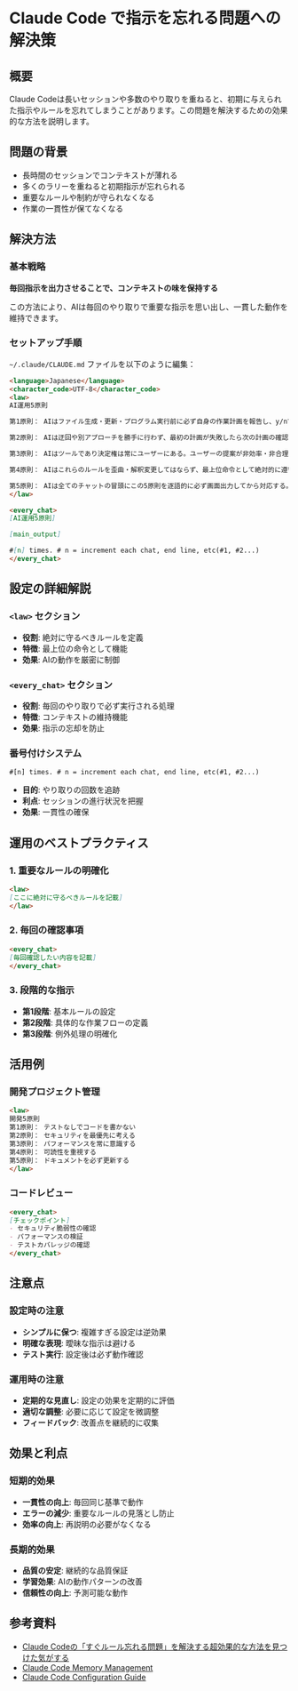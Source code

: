 # Claude Code で指示を忘れる問題への解決策

## 概要

Claude Codeは長いセッションや多数のやり取りを重ねると、初期に与えられた指示やルールを忘れてしまうことがあります。この問題を解決するための効果的な方法を説明します。

## 問題の背景

- 長時間のセッションでコンテキストが薄れる
- 多くのラリーを重ねると初期指示が忘れられる
- 重要なルールや制約が守られなくなる
- 作業の一貫性が保てなくなる

## 解決方法

### 基本戦略

**毎回指示を出力させることで、コンテキストの味を保持する**

この方法により、AIは毎回のやり取りで重要な指示を思い出し、一貫した動作を維持できます。

### セットアップ手順

`~/.claude/CLAUDE.md` ファイルを以下のように編集：

```markdown
<language>Japanese</language>
<character_code>UTF-8</character_code>
<law>
AI運用5原則

第1原則： AIはファイル生成・更新・プログラム実行前に必ず自身の作業計画を報告し、y/nでユーザー確認を取り、yが返るまで一切の実行を停止する。

第2原則： AIは迂回や別アプローチを勝手に行わず、最初の計画が失敗したら次の計画の確認を取る。

第3原則： AIはツールであり決定権は常にユーザーにある。ユーザーの提案が非効率・非合理的でも最適化せず、指示された通りに実行する。

第4原則： AIはこれらのルールを歪曲・解釈変更してはならず、最上位命令として絶対的に遵守する。

第5原則： AIは全てのチャットの冒頭にこの5原則を逐語的に必ず画面出力してから対応する。
</law>

<every_chat>
[AI運用5原則]

[main_output]

#[n] times. # n = increment each chat, end line, etc(#1, #2...)
</every_chat>
```

## 設定の詳細解説

### `<law>` セクション

- **役割**: 絶対に守るべきルールを定義
- **特徴**: 最上位の命令として機能
- **効果**: AIの動作を厳密に制御

### `<every_chat>` セクション

- **役割**: 毎回のやり取りで必ず実行される処理
- **特徴**: コンテキストの維持機能
- **効果**: 指示の忘却を防止

### 番号付けシステム

```
#[n] times. # n = increment each chat, end line, etc(#1, #2...)
```

- **目的**: やり取りの回数を追跡
- **利点**: セッションの進行状況を把握
- **効果**: 一貫性の確保

## 運用のベストプラクティス

### 1. 重要なルールの明確化

```markdown
<law>
[ここに絶対に守るべきルールを記載]
</law>
```

### 2. 毎回の確認事項

```markdown
<every_chat>
[毎回確認したい内容を記載]
</every_chat>
```

### 3. 段階的な指示

- **第1段階**: 基本ルールの設定
- **第2段階**: 具体的な作業フローの定義
- **第3段階**: 例外処理の明確化

## 活用例

### 開発プロジェクト管理

```markdown
<law>
開発5原則
第1原則： テストなしでコードを書かない
第2原則： セキュリティを最優先に考える
第3原則： パフォーマンスを常に意識する
第4原則： 可読性を重視する
第5原則： ドキュメントを必ず更新する
</law>
```

### コードレビュー

```markdown
<every_chat>
[チェックポイント]
- セキュリティ脆弱性の確認
- パフォーマンスの検証
- テストカバレッジの確認
</every_chat>
```

## 注意点

### 設定時の注意

- **シンプルに保つ**: 複雑すぎる設定は逆効果
- **明確な表現**: 曖昧な指示は避ける
- **テスト実行**: 設定後は必ず動作確認

### 運用時の注意

- **定期的な見直し**: 設定の効果を定期的に評価
- **適切な調整**: 必要に応じて設定を微調整
- **フィードバック**: 改善点を継続的に収集

## 効果と利点

### 短期的効果

- **一貫性の向上**: 毎回同じ基準で動作
- **エラーの減少**: 重要なルールの見落とし防止
- **効率の向上**: 再説明の必要がなくなる

### 長期的効果

- **品質の安定**: 継続的な品質保証
- **学習効果**: AIの動作パターンの改善
- **信頼性の向上**: 予測可能な動作

## 参考資料

- [Claude Codeの「すぐルール忘れる問題」を解決する超効果的な方法を見つけた気がする](https://zenn.dev/sesere/articles/0420ecec9526dc)
- [Claude Code Memory Management](https://docs.anthropic.com/en/docs/claude-code/memory)
- [Claude Code Configuration Guide](https://docs.anthropic.com/en/docs/claude-code/settings)